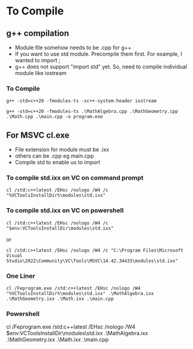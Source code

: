 # To Compile

## g++ compilation

* Module file somehow needs to be .cpp for g++
* If you want to use std module. Precompile them first. For example, I wanted to import <iostream>;
* g++ does not support "import std" yet. So, need to compile individual module like iostream

### To Compile
```
g++ -std=c++20 -fmodules-ts -xc++-system-header iostream
```
```
g++ -std=c++20 -fmodules-ts .\MathAlgebra.cpp .\MathGeometry.cpp .\Math.cpp .\main.cpp -o program.exe
```

## For MSVC cl.exe

* File extension for module must be .ixx
* others can be .cpp eg main.cpp
* Compile std to enable us to import

### To compile std.ixx on VC on command prompt
```
cl /std:c++latest /EHsc /nologo /W4 /c "%VCToolsInstallDir%\modules\std.ixx"
```

### To compile std.ixx on VC on powershell

```
cl /std:c++latest /EHsc /nologo /W4 /c "$env:VCToolsInstallDir\modules\std.ixx"
```

or

```
cl /std:c++latest /EHsc /nologo /W4 /c "C:\Program Files\Microsoft Visual Studio\2022\Community\VC\Tools\MSVC\14.42.34433\modules\std.ixx"
```

### One Liner
```
cl /Feprogram.exe /std:c++latest /EHsc /nologo /W4 "%VCToolsInstallDir%\modules\std.ixx" .\MathAlgebra.ixx .\MathGeometry.ixx .\Math.ixx .\main.cpp
```

### Powershell
cl /Feprogram.exe /std:c++latest /EHsc /nologo /W4 $env:VCToolsInstallDir\modules\std.ixx .\MathAlgebra.ixx .\MathGeometry.ixx .\Math.ixx .\main.cpp